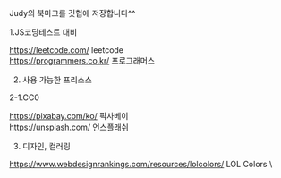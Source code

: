 Judy의 북마크를 깃헙에 저장합니다^^

1.JS코딩테스트 대비

https://leetcode.com/ leetcode \
https://programmers.co.kr/ 프로그래머스


2. 사용 가능한 프리소스

2-1.CC0

https://pixabay.com/ko/ 픽사베이 \
https://unsplash.com/ 언스플래쉬

3. 디자인, 컬러링

https://www.webdesignrankings.com/resources/lolcolors/ LOL Colors \
